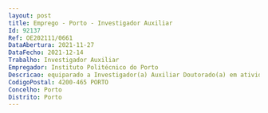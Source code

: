 ```yaml
--- 
layout: post
title: Emprego - Porto - Investigador Auxiliar
Id: 92137
Ref: OE202111/0661
DataAbertura: 2021-11-27
DataFecho: 2021-12-14
Trabalho: Investigador Auxiliar
Empregador: Instituto Politécnico do Porto
Descricao: equiparado a Investigador(a) Auxiliar Doutorado(a) em atividades e trabalhos de investigação programados no Laboratório de Biotecnologia Médica e Industrial (LABMI) do PORTIC – Porto Research, Technology & Innovation Center, do Instituto Politécnico do Porto, nomeadamente, no âmbito de atividades de investigação na área das Ciências da Saúde
CodigoPostal: 4200-465 PORTO
Concelho: Porto
Distrito: Porto
--- 
```

